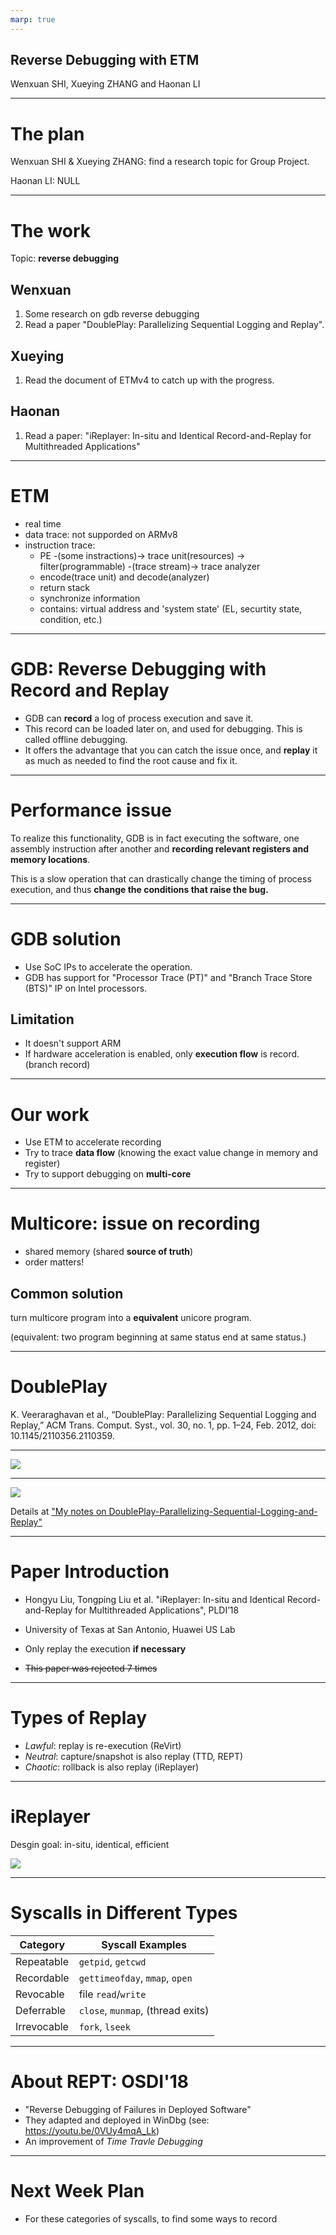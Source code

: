 ```yaml
---
marp: true
---
```


## Reverse Debugging with ETM

Wenxuan SHI, Xueying ZHANG and Haonan LI

---

# The plan

Wenxuan SHI & Xueying ZHANG: find a research topic for Group Project.

Haonan LI: NULL

---

# The work

Topic: **reverse debugging**

## Wenxuan
1. Some research on gdb reverse debugging
2. Read a paper "DoublePlay: Parallelizing Sequential Logging and Replay".

## Xueying
1. Read the document of ETMv4 to catch up with the progress.

## Haonan

1. Read a paper: "iReplayer: In-situ and Identical Record-and-Replay for Multithreaded Applications"

---

# ETM

- real time
- data trace: not supporded on ARMv8
- instruction trace:
  - PE -(some instractions)-> trace unit(resources) -> filter(programmable) -(trace stream)-> trace analyzer
  - encode(trace unit) and decode(analyzer)
  - return stack
  - synchronize information
  - contains: virtual address and 'system state' (EL, securtity state, condition, etc.)

---

# GDB: Reverse Debugging with Record and Replay

- GDB can **record** a log of process execution and save it.
- This record can be loaded later on, and used for debugging. This is called offline debugging.
- It offers the advantage that you can catch the issue once, and **replay** it as much as needed to find the root cause and fix it.

---

# Performance issue

To realize this functionality, GDB is in fact executing the software, one assembly instruction after another and **recording relevant registers and memory locations**.

This is a slow operation that can drastically change the timing of process execution, and thus **change the conditions that raise the bug.**

---

# GDB solution

- Use SoC IPs to accelerate the operation.
- GDB has support for "Processor Trace (PT)" and "Branch Trace Store (BTS)" IP on Intel processors.


## Limitation

- It doesn't support ARM
- If hardware acceleration is enabled, only **execution flow** is record. (branch record)

---

# Our work

- Use ETM to accelerate recording
- Try to trace **data flow** (knowing the exact value change in memory and register)
- Try to support debugging on **multi-core**

---

# Multicore: issue on recording

- shared memory (shared **source of truth**)
- order matters!

## Common solution

turn multicore program into a **equivalent** unicore program.

(equivalent: two program beginning at same status end at same status.)

---

# DoublePlay

K. Veeraraghavan et al., “DoublePlay: Parallelizing Sequential Logging and Replay,” ACM Trans. Comput. Syst., vol. 30, no. 1, pp. 1–24, Feb. 2012, doi: 10.1145/2110356.2110359.

---

![](doubleplay.png)

---

![](notes.png)

Details at ["My notes on DoublePlay-Parallelizing-Sequential-Logging-and-Replay"](https://www.whexy.com/2021/01/16/DoublePlay-Parallelizing-Sequential-Logging-and-Replay/)

---


# Paper Introduction

- Hongyu Liu, Tongping Liu et al. "iReplayer: In-situ and Identical Record-and-Replay for Multithreaded Applications", PLDI’18

- University of Texas at San Antonio, Huawei US Lab

- Only replay the execution **if necessary**

- ~~This paper was rejected 7 times~~


---

# Types of Replay

  - *Lawful*: replay is re-execution (ReVirt)
  - *Neutral*: capture/snapshot is also replay (TTD, REPT)
  - *Chaotic*: rollback is also replay (iReplayer)


---

# iReplayer
Desgin goal: in-situ, identical, efficient

![](ireplayer.png)

---

# Syscalls in Different Types

|Category| Syscall Examples|
|--------|-----------------|
|Repeatable |`getpid`, `getcwd`|
|Recordable |`gettimeofday`, `mmap`, `open`|
|Revocable |file `read`/`write`|
|Deferrable |`close`, `munmap`, (thread exits)|
|Irrevocable |`fork`, `lseek`|


---

# About REPT: OSDI'18

- "Reverse Debugging of Failures in Deployed Software"
- They adapted and deployed in WinDbg (see: https://youtu.be/0VUy4mqA_Lk)
- An improvement of *Time Travle Debugging*


---

# Next Week Plan

- For these categories of syscalls, to find some ways to record

